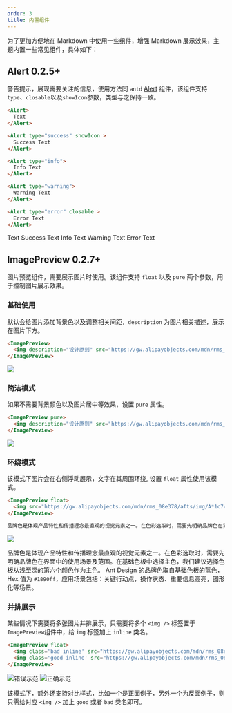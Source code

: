 ```yaml
---
order: 3
title: 内置组件
---
```


为了更加方便地在 Markdown 中使用一些组件，增强 Markdown 展示效果，主题内置一些常见组件，具体如下：

## Alert <Badge>0.2.5+</Badge>

警告提示，展现需要关注的信息，使用方法同 `antd` [Alert](https://ant.design/components/alert-cn) 组件，该组件支持 `type`、`closable`以及`showIcon`参数，类型与之保持一致。

```markdown
<Alert>
  Text
</Alert>

<Alert type="success" showIcon >
  Success Text
</Alert>

<Alert type="info">
  Info Text
</Alert>

<Alert type="warning">
  Warning Text
</Alert>

<Alert type="error" closable >
  Error Text
</Alert>
```

<Alert>
  Text
</Alert>

<Alert type="success" showIcon >
  Success Text
</Alert>

<Alert type="info">
  Info Text
</Alert>

<Alert type="warning">
  Warning Text
</Alert>

<Alert type="error" closable >
  Error Text
</Alert>

## ImagePreview <Badge>0.2.7+</Badge>

图片预览组件，需要展示图片时使用。该组件支持 `float` 以及 `pure` 两个参数，用于控制图片展示效果。

### 基础使用

默认会给图片添加背景色以及调整相关间距，`description` 为图片相关描述，展示在图片下方。

```md
<ImagePreview>
  <img description="设计原则" src="https://gw.alipayobjects.com/mdn/rms_08e378/afts/img/A*aFiGRbIvuH4AAAAAAAAAAABkARQnAQ" />
</ImagePreview>
```

<ImagePreview>
  <img description="设计原则" src="https://gw.alipayobjects.com/mdn/rms_08e378/afts/img/A*aFiGRbIvuH4AAAAAAAAAAABkARQnAQ" />
</ImagePreview>

### 简洁模式

如果不需要背景颜色以及图片居中等效果，设置 `pure` 属性。

```md
<ImagePreview pure>
  <img description="设计原则" src="https://gw.alipayobjects.com/mdn/rms_08e378/afts/img/A*aFiGRbIvuH4AAAAAAAAAAABkARQnAQ" />
</ImagePreview>
```

<ImagePreview pure>
  <img description="设计原则" src="https://gw.alipayobjects.com/mdn/rms_08e378/afts/img/A*aFiGRbIvuH4AAAAAAAAAAABkARQnAQ" />
</ImagePreview>

### 环绕模式

该模式下图片会在右侧浮动展示，文字在其周围环绕, 设置 `float` 属性使用该模式。

```md
<ImagePreview float>
  <img src="https://gw.alipayobjects.com/mdn/rms_08e378/afts/img/A*1c74TKxuEW4AAAAAAAAAAABkARQnAQ" />
</ImagePreview>

品牌色是体现产品特性和传播理念最直观的视觉元素之一。在色彩选取时，需要先明确品牌色在界面中的使用场景及范围。在基础色板中选择主色，我们建议选择色板从浅至深的第六个颜色作为主色。 Ant Design 的品牌色取自基础色板的蓝色，Hex 值为 `#1890ff`，应用场景包括：关键行动点，操作状态、重要信息高亮，图形化等场景。
```

<ImagePreview float>
  <img src="https://gw.alipayobjects.com/mdn/rms_08e378/afts/img/A*1c74TKxuEW4AAAAAAAAAAABkARQnAQ" />
</ImagePreview>

品牌色是体现产品特性和传播理念最直观的视觉元素之一。在色彩选取时，需要先明确品牌色在界面中的使用场景及范围。在基础色板中选择主色，我们建议选择色板从浅至深的第六个颜色作为主色。 Ant Design 的品牌色取自基础色板的蓝色，Hex 值为 `#1890ff`，应用场景包括：关键行动点，操作状态、重要信息高亮，图形化等场景。

### 并排展示

某些情况下需要将多张图片并排展示，只需要将多个 `<img />` 标签置于 `ImagePreview`组件中，给 `img` 标签加上 `inline` 类名。

```md
<ImagePreview float>
  <img class='bad inline' src="https://gw.alipayobjects.com/mdn/rms_08e378/afts/img/A*di8jS5EWYSIAAAAAAAAAAABkARQnAQ" alt="错误示范" description="不要在一个按钮区放置超过一个主按钮。">
  <img class='good inline' src="https://gw.alipayobjects.com/mdn/rms_08e378/afts/img/A*3WUkT5pD1SUAAAAAAAAAAABkARQnAQ" alt="正确示范" description="1、强调一个主要操作；<br/>2、操作无主次，次按钮是最安全的选择。">
</ImagePreview>
```

<ImagePreview float>
<img class='bad inline' src="https://gw.alipayobjects.com/mdn/rms_08e378/afts/img/A*di8jS5EWYSIAAAAAAAAAAABkARQnAQ" alt="错误示范" description="不要在一个按钮区放置超过一个主按钮。">
<img class='good inline' src="https://gw.alipayobjects.com/mdn/rms_08e378/afts/img/A*3WUkT5pD1SUAAAAAAAAAAABkARQnAQ" alt="正确示范" description="1、强调一个主要操作；<br/>2、操作无主次，次按钮是最安全的选择。">
</ImagePreview>

该模式下，额外还支持对比样式，比如一个是正面例子，另外一个为反面例子，则只需给对应 `<img />` 加上 `good` 或者 `bad` 类名即可。
